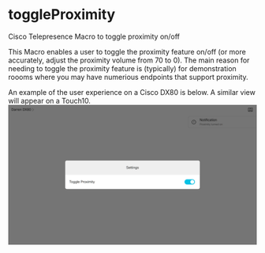 # toggleProximity
Cisco Telepresence Macro to toggle proximity on/off

This Macro enables a user to toggle the proximity feature on/off (or more accurately, adjust the proximity volume from 70 to 0). The main reason for needing to toggle the proximity feature is (typically) for demonstration roooms where you may have numerious endpoints that support proximity.

An example of the user experience on a Cisco DX80 is below. A similar view will appear on a Touch10.
![Image of UI](https://raw.githubusercontent.com/dhenwood/toggleProximity/master/ExampleDX80.png)
